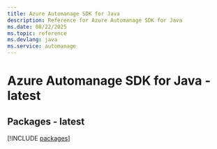 ```yaml
---
title: Azure Automanage SDK for Java
description: Reference for Azure Automanage SDK for Java
ms.date: 08/22/2025
ms.topic: reference
ms.devlang: java
ms.service: automanage
---
```

# Azure Automanage SDK for Java - latest
## Packages - latest
[!INCLUDE [packages](automanage-index.md)]